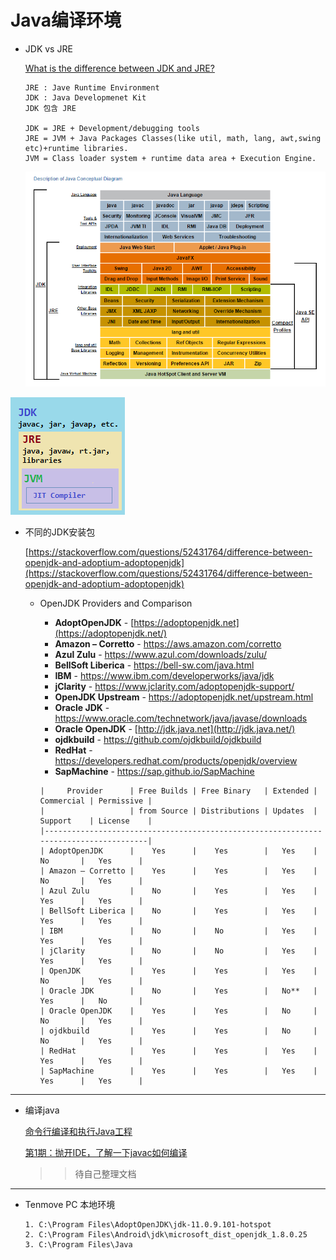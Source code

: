 # Java编译环境

* JDK vs JRE

  [What is the difference between JDK and JRE?](https://stackoverflow.com/questions/1906445/what-is-the-difference-between-jdk-and-jre)

  ``` text
  JRE : Jave Runtime Environment  
  JDK : Java Developmenet Kit
  JDK 包含 JRE
  
  JDK = JRE + Development/debugging tools
  JRE = JVM + Java Packages Classes(like util, math, lang, awt,swing etc)+runtime libraries.
  JVM = Class loader system + runtime data area + Execution Engine.
  ```

  ![CBNux](CBNux.png)

![AaveN](AaveN.png)



* 不同的JDK安装包

  [https://stackoverflow.com/questions/52431764/difference-between-openjdk-and-adoptium-adoptopenjdk](https://stackoverflow.com/questions/52431764/difference-between-openjdk-and-adoptium-adoptopenjdk)

  * OpenJDK Providers and Comparison

    - **AdoptOpenJDK** - [https://adoptopenjdk.net](https://adoptopenjdk.net/)
    - **Amazon – Corretto** - https://aws.amazon.com/corretto
    - **Azul Zulu** - https://www.azul.com/downloads/zulu/
    - **BellSoft Liberica** - https://bell-sw.com/java.html
    - **IBM** - https://www.ibm.com/developerworks/java/jdk
    - **jClarity** - https://www.jclarity.com/adoptopenjdk-support/
    - **OpenJDK Upstream** - https://adoptopenjdk.net/upstream.html
    - **Oracle JDK** - https://www.oracle.com/technetwork/java/javase/downloads
    - **Oracle OpenJDK** - [http://jdk.java.net](http://jdk.java.net/)
    - **ojdkbuild** - https://github.com/ojdkbuild/ojdkbuild
    - **RedHat** - https://developers.redhat.com/products/openjdk/overview
    - **SapMachine** - https://sap.github.io/SapMachine

    ```
    |     Provider      | Free Builds | Free Binary   | Extended | Commercial | Permissive |
    |                   | from Source | Distributions | Updates  | Support    | License    |
    |--------------------------------------------------------------------------------------|
    | AdoptOpenJDK      |    Yes      |    Yes        |   Yes    |   No       |   Yes      |
    | Amazon – Corretto |    Yes      |    Yes        |   Yes    |   No       |   Yes      |
    | Azul Zulu         |    No       |    Yes        |   Yes    |   Yes      |   Yes      |
    | BellSoft Liberica |    No       |    Yes        |   Yes    |   Yes      |   Yes      |
    | IBM               |    No       |    No         |   Yes    |   Yes      |   Yes      |
    | jClarity          |    No       |    No         |   Yes    |   Yes      |   Yes      |
    | OpenJDK           |    Yes      |    Yes        |   Yes    |   No       |   Yes      |
    | Oracle JDK        |    No       |    Yes        |   No**   |   Yes      |   No       |
    | Oracle OpenJDK    |    Yes      |    Yes        |   No     |   No       |   Yes      |
    | ojdkbuild         |    Yes      |    Yes        |   No     |   No       |   Yes      |
    | RedHat            |    Yes      |    Yes        |   Yes    |   Yes      |   Yes      |
    | SapMachine        |    Yes      |    Yes        |   Yes    |   Yes      |   Yes      |
    ```



---



* 编译java

  [命令行编译和执行Java工程](https://www.jianshu.com/p/e42dc0652b6d)

  [第1期：抛开IDE，了解一下javac如何编译](https://zhuanlan.zhihu.com/p/74229762)

  > > 待自己整理文档





---



* Tenmove PC 本地环境

  ``` text
  1. C:\Program Files\AdoptOpenJDK\jdk-11.0.9.101-hotspot
  2. C:\Program Files\Android\jdk\microsoft_dist_openjdk_1.8.0.25
  3. C:\Program Files\Java
  ```

  